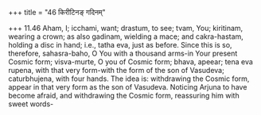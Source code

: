 +++
title = "46 किरीटिनङ् गदिनम्"

+++
11.46 Aham, I; icchami, want; drastum, to see; tvam, You; kiritinam,
wearing a crown; as also gadinam, wielding a mace; and cakra-hastam,
holding a disc in hand; i.e., tatha eva, just as before. Since this is
so, therefore, sahasra-baho, O You with a thousand arms-in Your present
Cosmic form; visva-murte, O you of Cosmic form; bhava, apeear; tena eva
rupena, with that very form-with the form of the son of Vasudeva;
caturbhujena, with four hands. The idea is: withdrawing the Cosmic form,
appear in that very form as the son of Vasudeva. Noticing Arjuna to have
become afraid, and withdrawing the Cosmic form, reassuring him with
sweet words-
